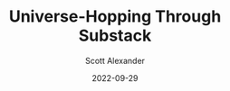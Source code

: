 ---
layout: podcast
title: "Universe-Hopping Through Substack"
author: Scott Alexander
description: https://astralcodexten.substack.com/p/universe-hopping-through-substack
date: 2022-09-29
length: 8641461
duration: 2160
guid: universe-hopping-through-substack
---